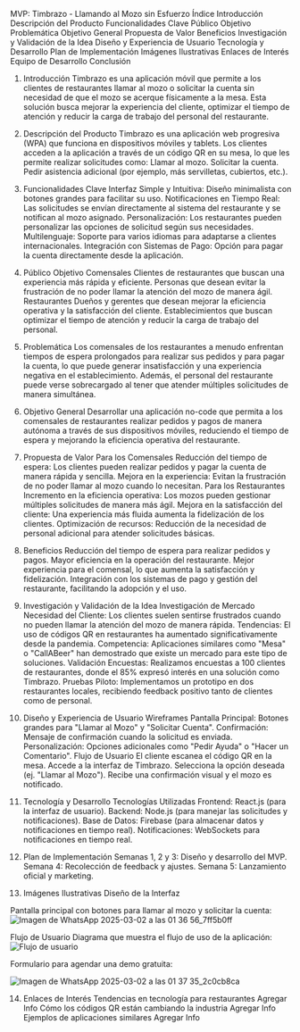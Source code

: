  MVP: Timbrazo - Llamando al Mozo sin Esfuerzo
Índice
Introducción
Descripción del Producto
Funcionalidades Clave
Público Objetivo
Problemática
Objetivo General
Propuesta de Valor
Beneficios
Investigación y Validación de la Idea
Diseño y Experiencia de Usuario
Tecnología y Desarrollo
Plan de Implementación
Imágenes Ilustrativas
Enlaces de Interés
Equipo de Desarrollo
Conclusión

1. Introducción
Timbrazo es una aplicación móvil que permite a los clientes de restaurantes llamar al mozo o solicitar la cuenta sin necesidad de que el mozo se acerque físicamente a la mesa. Esta solución busca mejorar la experiencia del cliente, optimizar el tiempo de atención y reducir la carga de trabajo del personal del restaurante.

2. Descripción del Producto
Timbrazo es una aplicación web progresiva (WPA) que funciona en dispositivos móviles y tablets. Los clientes acceden a la aplicación a través de un código QR en su mesa, lo que les permite realizar solicitudes como:
Llamar al mozo.
Solicitar la cuenta.
Pedir asistencia adicional (por ejemplo, más servilletas, cubiertos, etc.).

3. Funcionalidades Clave
Interfaz Simple y Intuitiva: Diseño minimalista con botones grandes para facilitar su uso.
Notificaciones en Tiempo Real: Las solicitudes se envían directamente al sistema del restaurante y se notifican al mozo asignado.
Personalización: Los restaurantes pueden personalizar las opciones de solicitud según sus necesidades.
Multilenguaje: Soporte para varios idiomas para adaptarse a clientes internacionales.
Integración con Sistemas de Pago: Opción para pagar la cuenta directamente desde la aplicación.

4. Público Objetivo
Comensales
Clientes de restaurantes que buscan una experiencia más rápida y eficiente.
Personas que desean evitar la frustración de no poder llamar la atención del mozo de manera ágil.
Restaurantes
Dueños y gerentes que desean mejorar la eficiencia operativa y la satisfacción del cliente.
Establecimientos que buscan optimizar el tiempo de atención y reducir la carga de trabajo del personal.

5. Problemática
Los comensales de los restaurantes a menudo enfrentan tiempos de espera prolongados para realizar sus pedidos y para pagar la cuenta, lo que puede generar insatisfacción y una experiencia negativa en el establecimiento. Además, el personal del restaurante puede verse sobrecargado al tener que atender múltiples solicitudes de manera simultánea.

6. Objetivo General
Desarrollar una aplicación no-code que permita a los comensales de restaurantes realizar pedidos y pagos de manera autónoma a través de sus dispositivos móviles, reduciendo el tiempo de espera y mejorando la eficiencia operativa del restaurante.

7. Propuesta de Valor
Para los Comensales
Reducción del tiempo de espera: Los clientes pueden realizar pedidos y pagar la cuenta de manera rápida y sencilla.
Mejora en la experiencia: Evitan la frustración de no poder llamar al mozo cuando lo necesitan.
Para los Restaurantes
Incremento en la eficiencia operativa: Los mozos pueden gestionar múltiples solicitudes de manera más ágil.
Mejora en la satisfacción del cliente: Una experiencia más fluida aumenta la fidelización de los clientes.
Optimización de recursos: Reducción de la necesidad de personal adicional para atender solicitudes básicas.

8. Beneficios
Reducción del tiempo de espera para realizar pedidos y pagos.
Mayor eficiencia en la operación del restaurante.
Mejor experiencia para el comensal, lo que aumenta la satisfacción y fidelización.
Integración con los sistemas de pago y gestión del restaurante, facilitando la adopción y el uso.

9. Investigación y Validación de la Idea
Investigación de Mercado
Necesidad del Cliente: Los clientes suelen sentirse frustrados cuando no pueden llamar la atención del mozo de manera rápida.
Tendencias: El uso de códigos QR en restaurantes ha aumentado significativamente desde la pandemia.
Competencia: Aplicaciones similares como "Mesa" o "CallABeer" han demostrado que existe un mercado para este tipo de soluciones.
Validación
Encuestas: Realizamos encuestas a 100 clientes de restaurantes, donde el 85% expresó interés en una solución como Timbrazo.
Pruebas Piloto: Implementamos un prototipo en dos restaurantes locales, recibiendo feedback positivo tanto de clientes como de personal.

10. Diseño y Experiencia de Usuario
Wireframes
Pantalla Principal: Botones grandes para "Llamar al Mozo" y "Solicitar Cuenta".
Confirmación: Mensaje de confirmación cuando la solicitud es enviada.
Personalización: Opciones adicionales como "Pedir Ayuda" o "Hacer un Comentario".
Flujo de Usuario
El cliente escanea el código QR en la mesa.
Accede a la interfaz de Timbrazo.
Selecciona la opción deseada (ej. "Llamar al Mozo").
Recibe una confirmación visual y el mozo es notificado.

11. Tecnología y Desarrollo
Tecnologías Utilizadas
Frontend: React.js (para la interfaz de usuario).
Backend: Node.js (para manejar las solicitudes y notificaciones).
Base de Datos: Firebase (para almacenar datos y notificaciones en tiempo real).
Notificaciones: WebSockets para notificaciones en tiempo real.

12. Plan de Implementación
Semanas 1, 2 y 3: Diseño y desarrollo del MVP.
Semana 4: Recolección de feedback y ajustes.
Semana 5: Lanzamiento oficial y marketing.

13. Imágenes Ilustrativas
Diseño de la Interfaz

Pantalla principal con botones para llamar al mozo y solicitar la cuenta:
![Imagen de WhatsApp 2025-03-02 a las 01 36 56_7ff5b0ff](https://github.com/user-attachments/assets/90b9f320-ca85-49ee-8d2c-41d21952d663)

Flujo de Usuario
Diagrama que muestra el flujo de uso de la aplicación:
![Flujo de usuario](https://github.com/user-attachments/assets/d4e31cc9-3551-4de7-8981-f34bce49eab6)

Formulario para agendar una demo gratuita:

![Imagen de WhatsApp 2025-03-02 a las 01 37 35_2c0cb8ca](https://github.com/user-attachments/assets/56f39e5c-c067-4a6b-a3d4-964c9cb6d2c5)


14. Enlaces de Interés
Tendencias en tecnología para restaurantes Agregar Info
Cómo los códigos QR están cambiando la industria  Agregar Info
Ejemplos de aplicaciones similares Agregar Info
